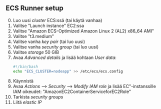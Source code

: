 ## ECS Runner setup 

0. Luo uusi _cluster_ ECS:ssä (tai käytä vanhaa)
1. Valitse "Launch instance" EC2:ssa
2. Valitse "Amazon ECS-Optimized Amazon Linux 2 (AL2) x86_64 AMI"
3. Valitse "t3.medium"
4. Valitse vanha _key pair_ (tai luo uusi)
5. Valitse vanha _security group_ (tai luo uusi)
6. Valitse _storage_ 50 GIB
7. Avaa _Advanced details_ ja lisää kohtaan _User data_:
    ```bash
    #!/bin/bash
    echo "ECS_CLUSTER=nodeapp" >> /etc/ecs/ecs.config
    ```
8. Käynnistä
9. Avaa _Actions_ --> _Security_ --> _Modify IAM role_ ja lisää EC"-instanssille IAM oikeudet: "AmazonEC2ContainerServiceforEC2Role"   
10. Tarkista _security groups_
11. Liitä _elastic IP_ 


